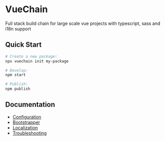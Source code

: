 # VueChain
Full stack build chain for large scale vue projects with typescript, sass and i18n support

## Quick Start
```bash
# Create a new package:
npx vuechain init my-package

# Develop:
npm start

# Publish:
npm publish
```

## Documentation
+ [Configuration](./docs/config.md)
+ [Bootstrapper](./docs/bootstrapper.md)
+ [Localization](./docs/i18n.md)
+ [Troubleshooting](./docs/troubleshooting.md)
